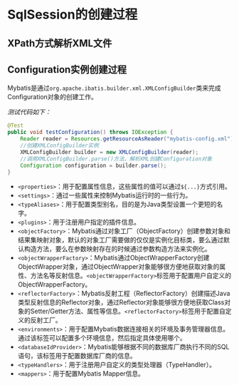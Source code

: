 # SqlSession的创建过程

## XPath方式解析XML文件





## Configuration实例创建过程

Mybatis是通过`org.apache.ibatis.builder.xml.XMLConfigBuilder`类来完成Configuration对象的创建工作。

*测试代码如下：*

```java
@Test
public void testConfiguration() throws IOException {
    Reader reader = Resources.getResourceAsReader("mybatis-config.xml");
    //创建XMLConfigBuilder实例
    XMLConfigBuilder builder = new XMLConfigBuilder(reader);
    //调用XMLConfigBuilder.parse()方法，解析XML创建Configuration对象
    Configuration configuration = builder.parse();
}
```





- `<properties>`：用于配置属性信息，这些属性的值可以通过`${...}`方式引用。
- `<settings>`：通过一些属性来控制Mybatis运行时的一些行为。
- `<typeAliases>`：用于配置类型别名，目的是为Java类型设置一个更短的名字。
- `<plugins>`：用于注册用户指定的插件信息。
- `<objectFactory>`：Mybatis通过对象工厂（ObjectFactory）创建参数对象和结果集映射对象，默认的对象工厂需要做的仅仅是实例化目标类，要么通过默认构造方法，要么在参数映射存在的时候通过参数构造方法来实例化。
- `<objectWrapperFactory>`：Mybatis通过ObjectWrapperFactory创建ObjectWrapper对象，通过ObjectWrapper对象能够很方便地获取对象的属性、方法名等反射信息。`<objectWrapperFactory>`标签用于配置用户自定义的ObjectWrapperFactory。
- `<reflectorFactory>`：Mybatis反射工程（ReflectorFactory）创建描述Java类型反射信息的Reflector对象，通过Reflector对象能够很方便地获取Class对象的Setter/Getter方法、属性等信息。`<reflectorFactory>`标签用于配置自定义的反射工厂。
- `<environments>`：用于配置Mybatis数据连接相关的环境及事务管理器信息。通过该标签可以配置多个环境信息，然后指定具体使用哪个。
- `<databaseIdProvider>`：Mybatis能够根据不同的数据库厂商执行不同的SQL语句，该标签用于配置数据库厂商的信息。
- `<typeHandlers>`：用于注册用户自定义的类型处理器（TypeHandler）。
- `<mappers>`：用于配置Mybatis Mapper信息。

